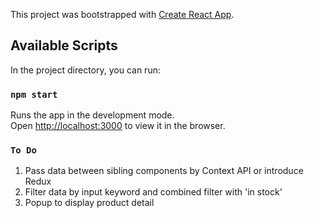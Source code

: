 This project was bootstrapped with [Create React App](https://github.com/facebook/create-react-app).

## Available Scripts

In the project directory, you can run:

### `npm start`

Runs the app in the development mode.<br />
Open [http://localhost:3000](http://localhost:3000) to view it in the browser.

### `To Do`
1. Pass data between sibling components by Context API or introduce Redux
2. Filter data by input keyword and combined filter with 'in stock'
3. Popup to display product detail


